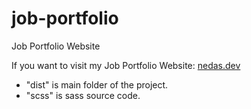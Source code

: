 # job-portfolio
Job Portfolio Website

If you want to visit my Job Portfolio Website: <a href="https://www.nedas.dev" target="_blank">nedas.dev</a>

<ul>
  <li> "dist" is main folder of the project. </li>
  <li>  "scss" is sass source code.
</ul>
